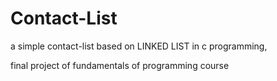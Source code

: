 # Contact-List
a simple contact-list based on LINKED LIST in c programming,

final project of fundamentals of programming course
